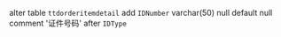 alter table `ttdorderitemdetail` add `IDNumber` varchar(50) null default null  comment '证件号码' after `IDType`